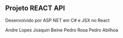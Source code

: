 Projeto REACT API
---------------------

Desenvolvido por ASP NET em C# e JSX no React

Andre Lopes
Joaquin Beine
Pedro Rosa
Pedro Abilhoa
